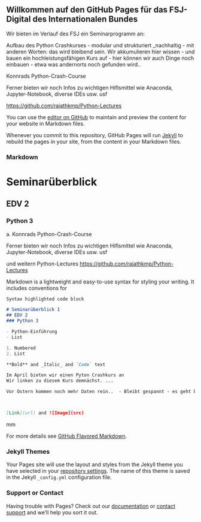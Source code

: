 ## Willkommen auf den GitHub Pages für das FSJ-Digital des Internationalen Bundes 


Wir bieten im Verlauf des FSJ ein Seminarprogramm an: 



Aufbau des Python Crashkurses - modular und strukturiert _nachhaltig - mit anderen Worten: das wird bleibend sein.
Wir akkumulieren hier wissen - und bauen ein hochleistungsfähigen Kurs auf -
hier können wir auch Dinge noch einbauen - etwa was andernorts noch gefunden wird..


Konnrads Python-Crash-Course 





Ferner bieten wir noch Infos zu 
wichtigen Hiflsmittel wie Anaconda, Jupyter-Notebook, diverse IDEs usw. usf 

https://github.com/rajathkmp/Python-Lectures


You can use the [editor on GitHub](https://github.com/fsj-digital/FSJ-Digital/edit/gh-pages/index.md) to maintain and preview the content for your website in Markdown files.

Whenever you commit to this repository, GitHub Pages will run [Jekyll](https://jekyllrb.com/) to rebuild the pages in your site, from the content in your Markdown files.

### Markdown

# Seminarüberblick 
## EDV 2
### Python 3


a. Konnrads Python-Crash-Course

Ferner bieten wir noch Infos zu wichtigen Hiflsmittel wie Anaconda, Jupyter-Notebook, diverse IDEs usw. usf

und weitern Python-Lectures
https://github.com/rajathkmp/Python-Lectures

Markdown is a lightweight and easy-to-use syntax for styling your writing. It includes conventions for

```markdown
Syntax highlighted code block

# Seminarüberblick 1
## EDV 2
### Python 3

- Python-Einführung
- List

1. Numbered
2. List

**Bold** and _Italic_ and `Code` text

Im April bieten wir einen Pyton Crashkurs an 
Wir linken zu diesem Kurs demnächst. ...  

Vor Ostern kommen noch mehr Daten rein..  - Bleibt gespannt - es geht bald los ;)



[Link](url) and ![Image](src)
```


mm


For more details see [GitHub Flavored Markdown](https://guides.github.com/features/mastering-markdown/).

### Jekyll Themes

Your Pages site will use the layout and styles from the Jekyll theme you have selected in your [repository settings](https://github.com/fsj-digital/FSJ-Digital/settings). The name of this theme is saved in the Jekyll `_config.yml` configuration file.

### Support or Contact

Having trouble with Pages? Check out our [documentation](https://docs.github.com/categories/github-pages-basics/) or [contact support](https://support.github.com/contact) and we’ll help you sort it out.
